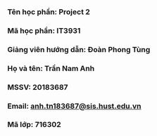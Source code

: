 ### Tên học phần: Project 2
### Mã học phần: IT3931
### Giảng viên hướng dẫn: Đoàn Phong Tùng

### Họ và tên: Trần Nam Anh
### MSSV: 20183687
### Email: anh.tn183687@sis.hust.edu.vn
### Mã lớp: 716302
